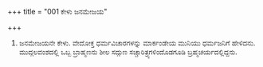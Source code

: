 +++
title = "001 ಕೇಳು ಜನಮೇಜಯ"

+++
1. ಜನಮೇಜಯನೇ ಕೇಳು. ವೇದೋಕ್ತ ಧರ್ಮವಿಚಾರಗಳನ್ನು ಮಾರ್ಕಂಡೇಯ ಮುನಿಯು ಧರ್ಮಜನಿಗೆ ಹೇಳಿದನು. ಮುದ್ಗಲವಂಶದಲ್ಲಿ ಒಬ್ಬ ಬ್ರಾಹ್ಮಣನು ಶೀಲ ಸದ್ಗುಣ ಸಚ್ಚಾರಿತ್ರ್ಯಗಳಿಂದೊಡಗೂಡಿ ಬ್ರಹ್ಮಚರ್ಯದಲ್ಲಿದ್ದನು.